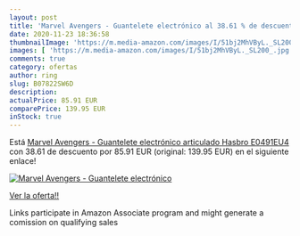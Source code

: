 ```yaml
---
layout: post
title: 'Marvel Avengers - Guantelete electrónico al 38.61 % de descuento'
date: 2020-11-23 18:36:58
thumbnailImage: 'https://m.media-amazon.com/images/I/51bj2MhVByL._SL200_.jpg'
images: [ 'https://m.media-amazon.com/images/I/51bj2MhVByL._SL200_.jpg' ]
comments: true
category: ofertas
author: ring
slug: B07822SW6D
description:
actualPrice: 85.91 EUR
comparePrice: 139.95 EUR
inStock: true
---
```


Está [Marvel Avengers - Guantelete electrónico articulado  Hasbro E0491EU4 ](https://www.amazon.es/dp/B07822SW6D/?tag=tolees-21) con 38.61 de descuento por 85.91 EUR (original: 139.95 EUR) en el siguiente enlace!

[![Marvel Avengers - Guantelete electrónico](https://m.media-amazon.com/images/I/51bj2MhVByL._SL200_.jpg)](https://www.amazon.es/dp/B07822SW6D/?tag=tolees-21)

[Ver la oferta!!](https://www.amazon.es/dp/B07822SW6D/?tag=tolees-21)

Links participate in Amazon Associate program and might generate a comission on qualifying sales


